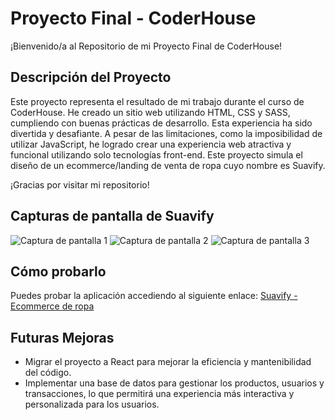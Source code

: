 # Proyecto Final - CoderHouse

¡Bienvenido/a al Repositorio de mi Proyecto Final de CoderHouse!

## Descripción del Proyecto

Este proyecto representa el resultado de mi trabajo durante el curso de CoderHouse. He creado un sitio web utilizando HTML, CSS y SASS, cumpliendo con buenas prácticas de desarrollo. Esta experiencia ha sido divertida y desafiante. A pesar de las limitaciones, como la imposibilidad de utilizar JavaScript, he logrado crear una experiencia web atractiva y funcional utilizando solo tecnologías front-end. Este proyecto simula el diseño de un ecommerce/landing de venta de ropa cuyo nombre es Suavify.

¡Gracias por visitar mi repositorio!

## Capturas de pantalla de Suavify

![Captura de pantalla 1](https://github.com/MatiasPinho/CoderHouse-Proyecto-Final-Matias-Pinho.io/assets/101824576/b794275b-5f06-44aa-a9a9-04eed427383a)
![Captura de pantalla 2](https://github.com/MatiasPinho/CoderHouse-Proyecto-Final-Matias-Pinho.io/assets/101824576/91e18427-8117-40f6-90ee-1d2bf0af18af)
![Captura de pantalla 3](https://github.com/MatiasPinho/CoderHouse-Proyecto-Final-Matias-Pinho.io/assets/101824576/4243d5af-b1e0-4b8f-9fd4-5c4a168950fb)

## Cómo probarlo

Puedes probar la aplicación accediendo al siguiente enlace: [Suavify - Ecommerce de ropa](https://suavify.netlify.app/)

## Futuras Mejoras

- Migrar el proyecto a React para mejorar la eficiencia y mantenibilidad del código.
- Implementar una base de datos para gestionar los productos, usuarios y transacciones, lo que permitirá una experiencia más interactiva y personalizada para los usuarios.

